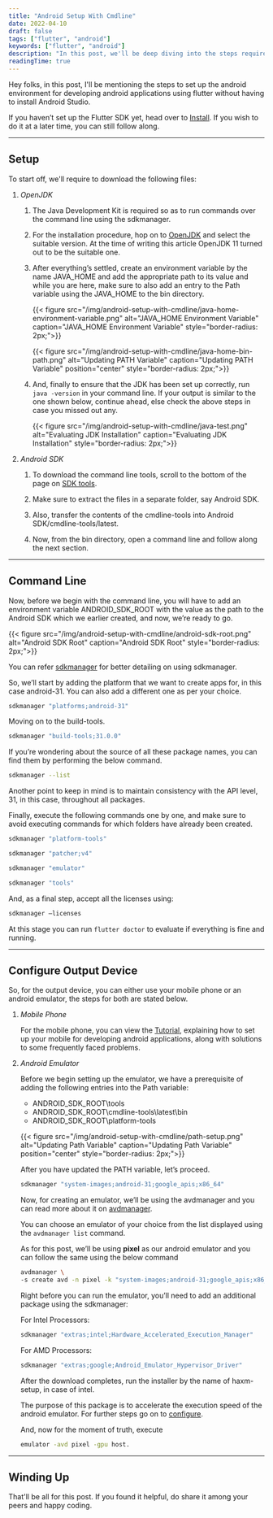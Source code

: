 ```yaml
---
title: "Android Setup With Cmdline"
date: 2022-04-10
draft: false
tags: ["flutter", "android"]
keywords: ["flutter", "android"]
description: "In this post, we'll be deep diving into the steps required to setup the android environment on your machine, without involving Android Studio."
readingTime: true
---
```


Hey folks, in this post, I'll be mentioning the steps to set up the android environment for developing android applications using flutter without having to install Android Studio.

If you haven’t set up the Flutter SDK yet, head over to [Install](https://docs.flutter.dev/get-started/install). If you wish to do it at a later time, you can still follow along.

---

## Setup

To start off, we'll require to download the following files:

1. *OpenJDK*

    1. The Java Development Kit is required so as to run commands over the command line using the sdkmanager.

    2. For the installation procedure, hop on to [OpenJDK](https://adoptium.net/temurin/releases/) and select the suitable version. At the time of writing this article OpenJDK 11 turned out to be the suitable one.

    3. After everything’s settled, create an environment variable by the name JAVA_HOME and add the appropriate path to its value and while you are here, make sure to also add an entry to the Path variable using the JAVA_HOME to the bin directory.

        <!-- JAVA_HOME Environment Variable -->
        {{< figure src="/img/android-setup-with-cmdline/java-home-environment-variable.png" alt="JAVA_HOME Environment Variable" caption="JAVA_HOME Environment Variable" style="border-radius: 2px;">}}

        <!-- Updating PATH Variable -->
        {{< figure src="/img/android-setup-with-cmdline/java-home-bin-path.png" alt="Updating PATH Variable" caption="Updating PATH Variable" position="center" style="border-radius: 2px;">}}

    4. And, finally to ensure that the JDK has been set up correctly, run `java -version` in your command line. If your output is similar to the one shown below, continue ahead, else check the above steps in case you missed out any.

        <!-- Evaluating JDK Installation -->
        {{< figure src="/img/android-setup-with-cmdline/java-test.png" alt="Evaluating JDK Installation" caption="Evaluating JDK Installation" style="border-radius: 2px;">}}

2. *Android SDK*

    1. To download the command line tools, scroll to the bottom of the page on [SDK tools](https://developer.android.com/studio).

    2. Make sure to extract the files in a separate folder, say Android SDK.

    3. Also, transfer the contents of the cmdline-tools into Android SDK/cmdline-tools/latest.

    4. Now, from the bin directory, open a command line and follow along the next section.

---

## Command Line

Now, before we begin with the command line, you will have to add an environment variable ANDROID_SDK_ROOT with the value as the path to the Android SDK which we earlier created, and now, we’re ready to go.

<!-- Android SDK Root -->
{{< figure src="/img/android-setup-with-cmdline/android-sdk-root.png" alt="Android SDK Root" caption="Android SDK Root" style="border-radius: 2px;">}}

You can refer [sdkmanager](https://developer.android.com/tools/sdkmanager#usage) for better detailing on using sdkmanager.

So, we’ll start by adding the platform that we want to create apps for, in this case android-31. You can also add a different one as per your choice.

```bash
sdkmanager "platforms;android-31"
```

Moving on to the build-tools.

```bash
sdkmanager "build-tools;31.0.0"
```

If you’re wondering about the source of all these package names, you can find them by performing the below command.

```bash
sdkmanager --list
```

Another point to keep in mind is to maintain consistency with the API level, 31, in this case, throughout all packages. 

Finally, execute the following commands one by one, and make sure to avoid executing commands for which folders have already been created.

```bash
sdkmanager "platform-tools"
```

```bash
sdkmanager "patcher;v4"
```

```bash
sdkmanager "emulator"
```

```bash
sdkmanager "tools"
```

And, as a final step, accept all the licenses using:

```bash
sdkmanager –licenses
```
At this stage you can run `flutter doctor` to evaluate if everything is fine and running.

---

## Configure Output Device

So, for the output device, you can either use your mobile phone or an android emulator, the steps for both are stated below.

1. *Mobile Phone*

    For the mobile phone, you can view the [Tutorial](https://www.youtube.com/watch?v=aohkII1C4JY), explaining how to set up your mobile for developing android applications, along with solutions to some frequently faced problems.

2. *Android Emulator*

    Before we begin setting up the emulator, we have a prerequisite of adding the following entries into the Path variable:

    - ANDROID_SDK_ROOT\tools
    - ANDROID_SDK_ROOT\cmdline-tools\latest\bin
    - ANDROID_SDK_ROOT\platform-tools

    <!-- Updating Path Variable -->
    {{< figure src="/img/android-setup-with-cmdline/path-setup.png" alt="Updating Path Variable" caption="Updating Path Variable" position="center" style="border-radius: 2px;">}}

    After you have updated the PATH variable, let’s proceed.

    ```bash
    sdkmanager "system-images;android-31;google_apis;x86_64"
    ```

    Now, for creating an emulator, we’ll be using the avdmanager and you can read more about it on [avdmanager](https://developer.android.com/tools/avdmanager).

    You can choose an emulator of your choice from the list displayed using the `avdmanager list` command.

    As for this post, we’ll be using **pixel** as our android emulator and you can follow the same using the below command

    ```bash
    avdmanager \
    -s create avd -n pixel -k "system-images;android-31;google_apis;x86_64"
    ```

    Right before you can run the emulator, you’ll need to add an additional package using the sdkmanager:

    For Intel Processors:

    ```bash
    sdkmanager "extras;intel;Hardware_Accelerated_Execution_Manager"
    ```

    For AMD Processors:

    ```bash
    sdkmanager "extras;google;Android_Emulator_Hypervisor_Driver"
    ```

    After the download completes, run the installer by the name of haxm-setup, in case of intel.

    The purpose of this package is to accelerate the execution speed of the android emulator. For further steps go on to [configure](https://developer.android.com/studio/run/emulator-acceleration#command-gpu).

    And, now for the moment of truth, execute

    ```bash
    emulator -avd pixel -gpu host.
    ```

---

## Winding Up

That'll be all for this post. If you found it helpful, do share it among your peers and happy coding.